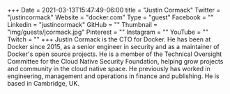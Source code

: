 +++
Date = 2021-03-13T15:47:49-06:00
title = "Justin Cormack"
Twitter = "justincormack"
Website = "docker.com"
Type = "guest"
Facebook = ""
Linkedin = "justincormack"
GitHub = ""
Thumbnail = "img/guests/jcormack.jpg"
Pinterest = ""
Instagram = ""
YouTube = ""
Twitch = ""
+++
Justin Cormack is the CTO for Docker. He has been at Docker since 2015, as a senior engineer in security and as a maintainer of Docker's open source projects. He is a member of the Technical Oversight Committee for the Cloud Native Security Foundation, helping grow projects and community in the cloud native space. He previously has worked in engineering, management and operations in finance and publishing. He is based in Cambridge, UK.
